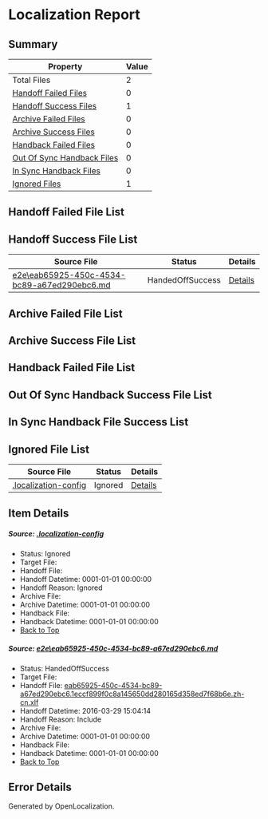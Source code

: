 # <a name='report-top'></a> Localization Report

## Summary
 Property | Value 
 -------- | ----- 
 Total Files | 2
[ Handoff Failed Files ](#handoff-failed-list)| 0
[ Handoff Success Files ](#handoff-success-list)| 1
[ Archive Failed Files ](#archive-failed-list)| 0
[ Archive Success Files ](#archive-success-list)| 0
[ Handback Failed Files ](#handback-failed-list)| 0
[ Out Of Sync Handback Files ](#outofsync-handback-success-list)| 0
[ In Sync Handback Files ](#insync-handback-success-list)| 0
[ Ignored Files ](#ignored-list)| 1

## <a name='handoff-failed-list'></a> Handoff Failed File List

## <a name='handoff-success-list'></a> Handoff Success File List
 Source File | Status | Details 
 ----------- | ------ | ------- 
 [e2e\eab65925-450c-4534-bc89-a67ed290ebc6.md](https://github.com/OpenLocalizationTest/oltest/blob/2b8eac113dc4960ad91fc2833fc88b4c358bd7f0/e2e/eab65925-450c-4534-bc89-a67ed290ebc6.md) | HandedOffSuccess | [Details](#d21ab4bc20efd48ef423f9db3115e94ecf017dd11)

## <a name='archive-failed-list'></a> Archive Failed File List

## <a name='archive-success-list'></a> Archive Success File List

## <a name='handback-failed-list'></a> Handback Failed File List

## <a name='outofsync-handback-success-list'></a> Out Of Sync Handback Success File List

## <a name='insync-handback-success-list'></a> In Sync Handback File Success List

## <a name='ignored-list'></a> Ignored File List
 Source File | Status | Details 
 ----------- | ------ | ------- 
 [.localization-config](https://github.com/OpenLocalizationTest/oltest/blob/2b8eac113dc4960ad91fc2833fc88b4c358bd7f0/.localization-config) | Ignored | [Details](#66aca4b1c2f43b14ec41e0e427345df94af1d5e10)

## Item Details
##### <a name='66aca4b1c2f43b14ec41e0e427345df94af1d5e10'></a> Source: [.localization-config](https://github.com/OpenLocalizationTest/oltest/blob/2b8eac113dc4960ad91fc2833fc88b4c358bd7f0/.localization-config)
* Status: Ignored
* Target File: 
* Handoff File: 
* Handoff Datetime: 0001-01-01 00:00:00
* Handoff Reason: Ignored
* Archive File: 
* Archive Datetime: 0001-01-01 00:00:00
* Handback File: 
* Handback Datetime: 0001-01-01 00:00:00
* [Back to Top](#report-top)

##### <a name='d21ab4bc20efd48ef423f9db3115e94ecf017dd11'></a> Source: [e2e\eab65925-450c-4534-bc89-a67ed290ebc6.md](https://github.com/OpenLocalizationTest/oltest/blob/2b8eac113dc4960ad91fc2833fc88b4c358bd7f0/e2e/eab65925-450c-4534-bc89-a67ed290ebc6.md)
* Status: HandedOffSuccess
* Target File: 
* Handoff File: [eab65925-450c-4534-bc89-a67ed290ebc6.1eccf899f0c8a145650dd280165d358ed7f68b6e.zh-cn.xlf](https://github.com/OpenLocalizationTestOrg/olhandoff-e2e/blob/2aa0679db179cfb5d0982b35c87562a6b42c8fd7/ol-handoff/OpenLocalizationTestOrg/oltest.zh-cn/ci/ht/eab65925-450c-4534-bc89-a67ed290ebc6.1eccf899f0c8a145650dd280165d358ed7f68b6e.zh-cn.xlf)
* Handoff Datetime: 2016-03-29 15:04:14
* Handoff Reason: Include
* Archive File: 
* Archive Datetime: 0001-01-01 00:00:00
* Handback File: 
* Handback Datetime: 0001-01-01 00:00:00
* [Back to Top](#report-top)


## Error Details

Generated by OpenLocalization.

